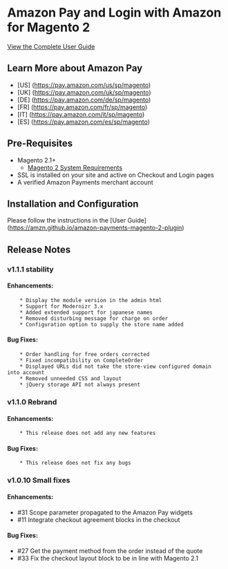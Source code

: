 # Amazon Pay and Login with Amazon for Magento 2

[View the Complete User Guide](https://amzn.github.io/amazon-payments-magento-2-plugin)

## Learn More about Amazon Pay
* [US] (https://pay.amazon.com/us/sp/magento)
* [UK] (https://pay.amazon.com/uk/sp/magento)
* [DE] (https://pay.amazon.com/de/sp/magento)
* [FR] (https://pay.amazon.com/fr/sp/magento)
* [IT] (https://pay.amazon.com/it/sp/magento)
* [ES] (https://pay.amazon.com/es/sp/magento)


## Pre-Requisites
* Magento 2.1+
    * [Magento 2 System Requirements](http://devdocs.magento.com/magento-system-requirements.html)
* SSL is installed on your site and active on Checkout and Login pages
* A verified Amazon Payments merchant account

## Installation and Configuration

Please follow the instructions in the [User Guide] (https://amzn.github.io/amazon-payments-magento-2-plugin)

## Release Notes
### v1.1.1 stability
#### Enhancements:
        * Display the module version in the admin html
        * Support for Modernizr 3.x
        * Added extended support for japanese names
        * Removed disturbing message for charge on order
        * Configuration option to supply the store name added

#### Bug Fixes:
        * Order handling for free orders corrected
        * Fixed incompatibility on CompleteOrder
        * Displayed URLs did not take the store-view configured domain into account
        * Removed unneeded CSS and layout
        * jQuery storage API not always present

### v1.1.0 Rebrand
#### Enhancements:
        * This release does not add any new features

#### Bug Fixes:
        * This release does not fix any bugs

### v1.0.10 Small fixes
#### Enhancements:
   * #31 Scope parameter propagated to the Amazon Pay widgets
   * #11 Integrate checkout agreement blocks in the checkout

#### Bug Fixes:
   * #27 Get the payment method from the order instead of the quote
   * #33 Fix the checkout layout block to be in line with Magento 2.1

